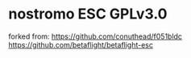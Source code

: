 # nostromo  ESC  GPLv3.0


forked from:
https://github.com/conuthead/f051bldc
https://github.com/betaflight/betaflight-esc
